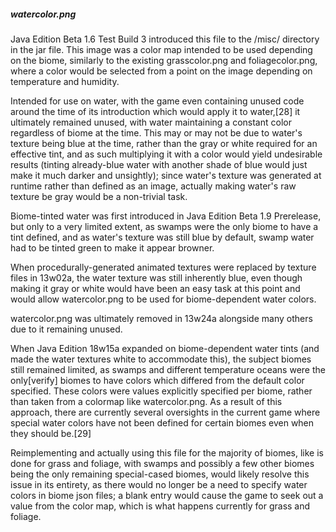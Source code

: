 ##### watercolor.png
Java Edition Beta 1.6 Test Build 3 introduced this file to the /misc/ directory in the jar file. This image was a color map intended to be used depending on the biome, similarly to the existing grasscolor.png and foliagecolor.png, where a color would be selected from a point on the image depending on temperature and humidity.

Intended for use on water, with the game even containing unused code around the time of its introduction which would apply it to water,[28] it ultimately remained unused, with water maintaining a constant color regardless of biome at the time. This may or may not be due to water's texture being blue at the time, rather than the gray or white required for an effective tint, and as such multiplying it with a color would yield undesirable results (tinting already-blue water with another shade of blue would just make it much darker and unsightly); since water's texture was generated at runtime rather than defined as an image, actually making water's raw texture be gray would be a non-trivial task.





Biome-tinted water was first introduced in Java Edition Beta 1.9 Prerelease, but only to a very limited extent, as swamps were the only biome to have a tint defined, and as water's texture was still blue by default, swamp water had to be tinted green to make it appear browner.

When procedurally-generated animated textures were replaced by texture files in 13w02a, the water texture was still inherently blue, even though making it gray or white would have been an easy task at this point and would allow watercolor.png to be used for biome-dependent water colors.

watercolor.png was ultimately removed in 13w24a alongside many others due to it remaining unused.

When Java Edition 18w15a expanded on biome-dependent water tints (and made the water textures white to accommodate this), the subject biomes still remained limited, as swamps and different temperature oceans were the only[verify] biomes to have colors which differed from the default color specified. These colors were values explicitly specified per biome, rather than taken from a colormap like watercolor.png. As a result of this approach, there are currently several oversights in the current game where special water colors have not been defined for certain biomes even when they should be.[29]

Reimplementing and actually using this file for the majority of biomes, like is done for grass and foliage, with swamps and possibly a few other biomes being the only remaining special-cased biomes, would likely resolve this issue in its entirety, as there would no longer be a need to specify water colors in biome json files; a blank entry would cause the game to seek out a value from the color map, which is what happens currently for grass and foliage.


